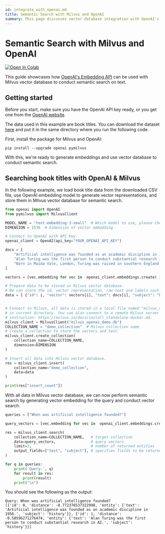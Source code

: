 ```yaml
---
id: integrate_with_openai.md
title: Semantic Search with Milvus and OpenAI
summary: This page discusses vector database integration with OpenAI's embedding API.
---
```


# Semantic Search with Milvus and OpenAI

<a href="https://colab.research.google.com/github/milvus-io/bootcamp/blob/master/bootcamp/tutorials/integration/semantic_search_with_milvus_and_openai.ipynb" target="_parent"><img src="https://colab.research.google.com/assets/colab-badge.svg" alt="Open In Colab"/></a>

This guide showcases how [OpenAI's Embedding API](https://platform.openai.com/docs/guides/embeddings) can be used with Milvus vector database to conduct semantic search on text.

## Getting started

Before you start, make sure you have the OpenAI API key ready, or you get one from the [OpenAI website](https://openai.com/index/openai-api/).

The data used in this example are book titles. You can download the dataset [here](https://www.kaggle.com/datasets/jealousleopard/goodreadsbooks) and put it in the same directory where you run the following code.

First, install the package for Milvus and OpenAI:

```shell
pip install --upgrade openai pymilvus
```

With this, we're ready to generate embeddings and use vector database
to conduct semantic search.

## Searching book titles with OpenAI & Milvus
In the following example, we load book title data from the downloaded CSV file, use OpenAI embedding model to generate vector representations, and store them in Milvus vector database for semantic search.

```python
from openai import OpenAI 
from pymilvus import MilvusClient

MODEL_NAME = "text-embedding-3-small"  # Which model to use, please check https://platform.openai.com/docs/guides/embeddings for available models
DIMENSION = 1536  # Dimension of vector embedding 

# Connect to OpenAI with API Key.
openai_client = OpenAI(api_key="YOUR_OPENAI_API_KEY")

docs = [
    "Artificial intelligence was founded as an academic discipline in 1956.",
    "Alan Turing was the first person to conduct substantial research in AI.",
    "Born in Maida Vale, London, Turing was raised in southern England.",
]

vectors = [vec.embedding for vec in  openai_client.embeddings.create( input=docs, model=MODEL_NAME).data]

# Prepare data to be stored in Milvus vector database.
# We can store the id, vector representation, raw text and labels such as "subject" in this case in Milvus.
data = [ {"id": i, "vector": vectors[i], "text": docs[i], "subject": "history"} for i in range(len(docs)) ]


# Connect to Milvus, all data is stored in a local file named "milvus_openai_demo.db"
# in current directory. You can also connect to a remote Milvus server following this
# instruction: https://milvus.io/docs/install_standalone-docker.md.
milvus_client = MilvusClient("milvus_openai_demo.db")
COLLECTION_NAME = "demo_collection"  # Milvus collection name
# Create a collection to store the vectors and text. 
milvus_client.create_collection(
    collection_name=COLLECTION_NAME,
    dimension=DIMENSION
)

# Insert all data into Milvus vector database.
res = milvus_client.insert(
    collection_name="demo_collection",
    data=data
)

print(res["insert_count"])
```

With all data in Milvus vector database, we can now perform semantic search by generating vector embedding for the query and conduct vector search.

```python
queries = ["When was artificial intelligence founded?"]

query_vectors = [vec.embedding for vec in  openai_client.embeddings.create( input=queries, model=MODEL_NAME).data]

res = milvus_client.search(
    collection_name=COLLECTION_NAME,   # target collection
    data=query_vectors,                # query vectors
    limit=2,                           # number of returned entities
    output_fields=["text", "subject"], # specifies fields to be returned
)

for q in queries:
    print('Query:', q)
    for result in res:
        print(result)
    print("\n")
```


You should see the following as the output:

```
Query: When was artificial intelligence founded?
[{'id': 0, 'distance': -0.772376537322998, 'entity': {'text': 'Artificial intelligence was founded as an academic discipline in 1956.', 'subject': 'history'}}, {'id': 1, 'distance': -0.58596271276474, 'entity': {'text': 'Alan Turing was the first person to conduct substantial research in AI.', 'subject': 'history'}}]
```
